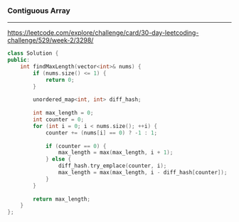 ### Contiguous Array

---
<https://leetcode.com/explore/challenge/card/30-day-leetcoding-challenge/529/week-2/3298/>

```C++
class Solution {
public:
    int findMaxLength(vector<int>& nums) {
        if (nums.size() <= 1) {
            return 0;
        }
        
        unordered_map<int, int> diff_hash;
        
        int max_length = 0;
        int counter = 0;
        for (int i = 0; i < nums.size(); ++i) {
            counter += (nums[i] == 0) ? -1 : 1;
            
            if (counter == 0) {
                max_length = max(max_length, i + 1);
            } else {
                diff_hash.try_emplace(counter, i);
                max_length = max(max_length, i - diff_hash[counter]);
            }
        }
        
        return max_length;
    }
};
```
